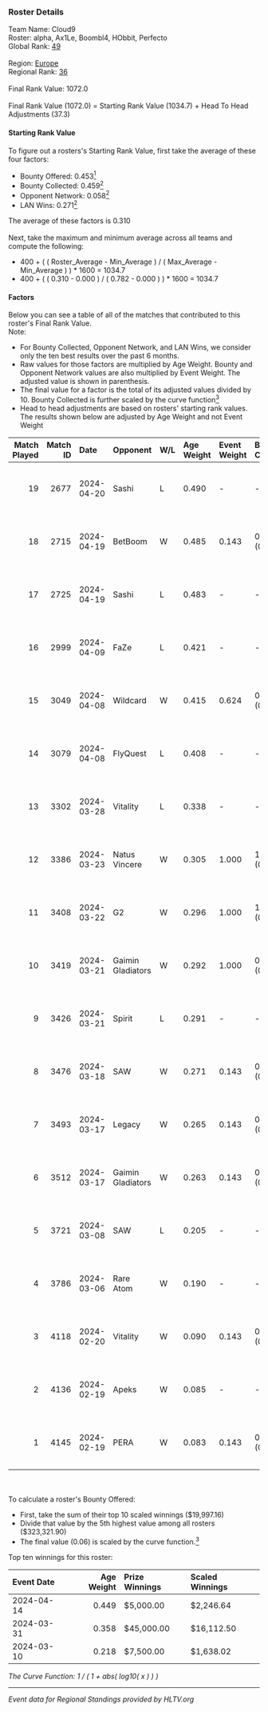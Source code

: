 ### Roster Details<br />
Team Name: Cloud9<br />
Roster: alpha, Ax1Le, Boombl4, HObbit, Perfecto<br />
Global Rank: [49](../standings_global.md)<br />
<br />
Region: [Europe]( ../standings_europe.md)<br />
Regional Rank: [36]( ../standings_europe.md)<br />
<br />
Final Rank Value:  1072.0<br />
<br />
Final Rank Value (1072.0) = Starting Rank Value (1034.7) + Head To Head Adjustments (37.3)<br />

#### Starting Rank Value<br />
To figure out a rosters's Starting Rank Value, first take the average of these four factors:<br />
- Bounty Offered: 0.453[<sup>1</sup>](#table2)
- Bounty Collected: 0.459[<sup>2</sup>](#table1)
- Opponent Network: 0.058[<sup>2</sup>](#table1)
- LAN Wins: 0.271[<sup>2</sup>](#table1)

The average of these factors is 0.310<br />
<br />
Next, take the maximum and minimum average across all teams and compute the following:<br />
- 400 + ( ( Roster_Average - Min_Average ) / ( Max_Average - Min_Average ) ) * 1600 = 1034.7
- 400 + ( ( 0.310 - 0.000 ) / ( 0.782 - 0.000 ) ) * 1600 = 1034.7


#### Factors<br />
Below you can see a table of all of the matches that contributed to this roster's Final Rank Value.<br />
Note:<br />

- For Bounty Collected, Opponent Network, and LAN Wins, we consider only the ten best results over the past 6 months.
- Raw values for those factors are multiplied by Age Weight. Bounty and Opponent Network values are also multiplied by Event Weight. The adjusted value is shown in parenthesis.
- The final value for a factor is the total of its adjusted values divided by 10. Bounty Collected is further scaled by the curve function[<sup>3</sup>](#curveFunction)
- Head to head adjustments are based on rosters' starting rank values. The results shown below are adjusted by Age Weight and not Event Weight
<span id="table1"></span><br />


| Match Played | Match ID | Date       | Opponent          | W/L | Age Weight | Event Weight | Bounty Collected | Opponent Network | LAN Wins  | H2H Adj. | Roster                                       |
| -: | -: | :- | :- | :- | :- | :- | :- | :- | :- | -: | :- |
|           19 |     2677 | 2024-04-20 | Sashi             | L   | 0.490      | -            | -                | -                | -         |    -6.46 | alpha, Ax1Le, Boombl4, HObbit, Perfecto      |
|           18 |     2715 | 2024-04-19 | BetBoom           | W   | 0.485      | 0.143        | 0.250 (0.017)    | 0.540 (0.037)    | -         |    13.25 | alpha, Ax1Le, Boombl4, HObbit, Perfecto      |
|           17 |     2725 | 2024-04-19 | Sashi             | L   | 0.483      | -            | -                | -                | -         |    -6.35 | alpha, Ax1Le, Boombl4, HObbit, Perfecto      |
|           16 |     2999 | 2024-04-09 | FaZe              | L   | 0.421      | -            | -                | -                | -         |    -0.40 | Ax1Le, Boombl4, electroNic, HObbit, Perfecto |
|           15 |     3049 | 2024-04-08 | Wildcard          | W   | 0.415      | 0.624        | 0.048 (0.012)    | 0.437 (0.113)    | 1 (0.415) |     3.51 | Ax1Le, Boombl4, electroNic, HObbit, Perfecto |
|           14 |     3079 | 2024-04-08 | FlyQuest          | L   | 0.408      | -            | -                | -                | -         |    -4.85 | Ax1Le, Boombl4, electroNic, HObbit, Perfecto |
|           13 |     3302 | 2024-03-28 | Vitality          | L   | 0.338      | -            | -                | -                | -         |    -0.13 | Ax1Le, Boombl4, electroNic, HObbit, Perfecto |
|           12 |     3386 | 2024-03-23 | Natus Vincere     | W   | 0.305      | 1.000        | 1.000 (0.305)    | 0.371 (0.113)    | 1 (0.305) |     9.55 | Ax1Le, Boombl4, electroNic, HObbit, Perfecto |
|           11 |     3408 | 2024-03-22 | G2                | W   | 0.296      | 1.000        | 1.000 (0.296)    | 0.498 (0.148)    | 1 (0.296) |     9.29 | Ax1Le, Boombl4, electroNic, HObbit, Perfecto |
|           10 |     3419 | 2024-03-21 | Gaimin Gladiators | W   | 0.292      | 1.000        | 0.038 (0.011)    | 0.349 (0.102)    | 1 (0.292) |     3.83 | Ax1Le, Boombl4, electroNic, HObbit, Perfecto |
|            9 |     3426 | 2024-03-21 | Spirit            | L   | 0.291      | -            | -                | -                | -         |    -0.08 | Ax1Le, Boombl4, electroNic, HObbit, Perfecto |
|            8 |     3476 | 2024-03-18 | SAW               | W   | 0.271      | 0.143        | 0.105 (0.004)    | 0.539 (0.021)    | 1 (0.271) |     5.81 | Ax1Le, Boombl4, electroNic, HObbit, Perfecto |
|            7 |     3493 | 2024-03-17 | Legacy            | W   | 0.265      | 0.143        | 0.122 (0.005)    | 0.644 (0.024)    | 1 (0.265) |     4.03 | Ax1Le, Boombl4, electroNic, HObbit, Perfecto |
|            6 |     3512 | 2024-03-17 | Gaimin Gladiators | W   | 0.263      | 0.143        | 0.038 (0.001)    | 0.349 (0.013)    | 1 (0.263) |     3.41 | Ax1Le, Boombl4, electroNic, HObbit, Perfecto |
|            5 |     3721 | 2024-03-08 | SAW               | L   | 0.205      | -            | -                | -                | -         |    -2.07 | Ax1Le, Boombl4, electroNic, HObbit, Perfecto |
|            4 |     3786 | 2024-03-06 | Rare Atom         | W   | 0.190      | -            | -                | -                | -         |     0.36 | Ax1Le, Boombl4, electroNic, HObbit, Perfecto |
|            3 |     4118 | 2024-02-20 | Vitality          | W   | 0.090      | 0.143        | 0.648 (0.008)    | 0.382 (0.005)    | 1 (0.090) |     2.81 | Ax1Le, Boombl4, electroNic, HObbit, Perfecto |
|            2 |     4136 | 2024-02-19 | Apeks             | W   | 0.085      | -            | -                | -                | 1 (0.085) |     0.86 | Ax1Le, Boombl4, electroNic, HObbit, Perfecto |
|            1 |     4145 | 2024-02-19 | PERA              | W   | 0.083      | 0.143        | 0.048 (0.001)    | 0.453 (0.005)    | 1 (0.083) |     0.94 | Ax1Le, Boombl4, electroNic, HObbit, Perfecto |

<br />
<span id="table2"></span><br />
To calculate a roster's Bounty Offered:<br />

- First, take the sum of their top 10 scaled winnings ($19,997.16)
- Divide that value by the 5th highest value among all rosters ($323,321.90)
- The final value (0.06) is scaled by the curve function.[<sup>3</sup>](#curveFunction)

Top ten winnings for this roster:<br />

| Event Date | Age Weight | Prize Winnings | Scaled Winnings |
| :- | -: | :- | :- |
| 2024-04-14 |      0.449 | $5,000.00      | $2,246.64       |
| 2024-03-31 |      0.358 | $45,000.00     | $16,112.50      |
| 2024-03-10 |      0.218 | $7,500.00      | $1,638.02       |


<span id="curveFunction"></span>_The Curve Function: 1 / ( 1 + abs( log10( x ) ) )_<br />

---
_Event data for Regional Standings provided by HLTV.org_<br />
